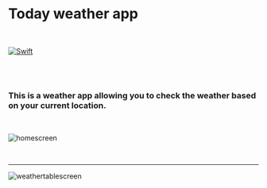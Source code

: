 # Today weather app

</br>

[![Swift](https://img.shields.io/badge/Swift-5.0-orange.svg?style=flat)](https://swift.org/)

</br>
</br>


### This is a weather app allowing you to check the weather based on your current location.

</br>

![homescreen](https://user-images.githubusercontent.com/67967349/151760923-8a19d171-4c97-44a5-8201-5eca5f76ecb4.jpg)

</br>

---

![weathertablescreen](https://user-images.githubusercontent.com/67967349/151760965-cc689d6c-ea2c-4566-bb3a-c50be47391ec.jpg)
